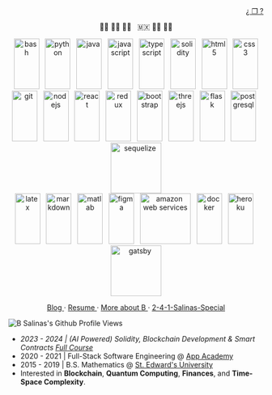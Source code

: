<header>
    <link rel="stylesheet" href="https://cdn.jsdelivr.net/gh/devicons/devicon@v2.15.1/devicon.min.css">
</header> 

<body>
    <p align="right">
        <a href="https://github.com/B-Salinas/QUBE"> ¿ ❒ ? </a>
    </p>
    <p align="center">
        ✊🏽 ✊🏾 ✊🏿 
        &nbsp; 
        🇲🇽 🏳️‍🌈 🏳️‍⚧️
    </p>
    <div align="center" justify-content="space-between">
      <div>
        <img src="https://cdn.jsdelivr.net/gh/devicons/devicon/icons/bash/bash-original.svg" height="100" width="50" alt="bash" /> &nbsp;
        <img src="https://cdn.jsdelivr.net/gh/devicons/devicon/icons/python/python-original-wordmark.svg" height="100" width="50" alt="python" /> &nbsp;
        <img src="https://cdn.jsdelivr.net/gh/devicons/devicon/icons/java/java-original-wordmark.svg" height="100" width="50" alt="java" /> &nbsp;
        <img src="https://cdn.jsdelivr.net/gh/devicons/devicon/icons/javascript/javascript-original.svg" height="100" width="50" alt="javascript" /> &nbsp;
        <img src="https://cdn.jsdelivr.net/gh/devicons/devicon/icons/typescript/typescript-original.svg" height="100" width="50" alt="typescript" /> &nbsp;
        <img src="https://cdn.jsdelivr.net/gh/devicons/devicon/icons/solidity/solidity-original.svg" height="100" width="50" alt="solidity" /> &nbsp;
        <img src="https://cdn.jsdelivr.net/gh/devicons/devicon/icons/html5/html5-original-wordmark.svg" height="100" width="50" alt="html5" /> &nbsp;
        <img src="https://cdn.jsdelivr.net/gh/devicons/devicon/icons/css3/css3-original-wordmark.svg" height="100" width="50" alt="css3" />
      </div>
      <div>
        <img src="https://cdn.jsdelivr.net/gh/devicons/devicon/icons/git/git-original-wordmark.svg" height="100" width="50" alt="git" /> &nbsp;
        <img src="https://cdn.jsdelivr.net/gh/devicons/devicon/icons/nodejs/nodejs-original.svg" height="100" width="50" alt="nodejs" /> &nbsp;
        <img src="https://cdn.jsdelivr.net/gh/devicons/devicon/icons/react/react-original-wordmark.svg" height="100" width="50" alt="react" /> &nbsp;
        <img src="https://cdn.jsdelivr.net/gh/devicons/devicon/icons/redux/redux-original.svg" height="100" width="50" alt="redux" /> &nbsp;
        <img src="https://cdn.jsdelivr.net/gh/devicons/devicon/icons/bootstrap/bootstrap-plain-wordmark.svg" height="100" width="50" alt="bootstrap" /> &nbsp;
        <img src="https://cdn.jsdelivr.net/gh/devicons/devicon/icons/threejs/threejs-original-wordmark.svg" height="100" width="50" alt="threejs" /> &nbsp;
        <img src="https://cdn.jsdelivr.net/gh/devicons/devicon/icons/flask/flask-original-wordmark.svg" height="100" width="50" alt="flask" /> &nbsp;
        <img src="https://cdn.jsdelivr.net/gh/devicons/devicon/icons/postgresql/postgresql-original-wordmark.svg" height="100" width="50" alt="postgresql" /> &nbsp;
        <img src="https://cdn.jsdelivr.net/gh/devicons/devicon/icons/sequelize/sequelize-original-wordmark.svg" height="100" width="100" alt="sequelize" />
      </div>
      <div>
        <img src="https://cdn.jsdelivr.net/gh/devicons/devicon/icons/latex/latex-original.svg" height="100" width="50" alt="latex" /> &nbsp;
        <img src="https://cdn.jsdelivr.net/gh/devicons/devicon/icons/markdown/markdown-original.svg" height="100" width="50" alt="markdown" /> &nbsp;   
        <img src="https://cdn.jsdelivr.net/gh/devicons/devicon/icons/matlab/matlab-original.svg" height="100" width="50" alt="matlab" /> &nbsp;
        <img src="https://cdn.jsdelivr.net/gh/devicons/devicon/icons/figma/figma-original.svg" height="100" width="50" alt="figma" /> &nbsp;
        <img src="https://cdn.jsdelivr.net/gh/devicons/devicon/icons/amazonwebservices/amazonwebservices-original-wordmark.svg" height="100" width="100" alt="amazon web services" /> &nbsp;
        <img src="https://cdn.jsdelivr.net/gh/devicons/devicon/icons/docker/docker-original-wordmark.svg" height="100" width="50" alt="docker" /> &nbsp;
        <img src="https://cdn.jsdelivr.net/gh/devicons/devicon/icons/heroku/heroku-original-wordmark.svg" height="100" width="50" alt="heroku" /> &nbsp;
        <img src="https://cdn.jsdelivr.net/gh/devicons/devicon/icons/gatsby/gatsby-original-wordmark.svg" height="100" width="100" alt="gatsby" />
      </div>
    </div>
    <p align="center">
      <a href="https://github.com/B-Salinas/github-should-have-a-blog"> Blog </a>
      ·
      <a href="https://github.com/B-Salinas/resume-pdfs/blob/main/2023-11-Salinas-Blockchain-Resume.pdf"> Resume </a>
      ·
      <a href="https://linkedin.com/in/b-salinas"> More about B </a>  
      ·
      <a href="https://github.com/a-salinas"> 2-4-1-Salinas-Special </a>  
    </p>
    <p>
       <img src="https://komarev.com/ghpvc/?username=b-salinas" alt="B Salinas's Github Profile Views">  
    </p>
</body>

+ _2023 - 2024 | (AI Powered) Solidity, Blockchain Development & Smart Contracts [Full Course](https://www.youtube.com/playlist?list=PL4Rj_WH6yLgWe7TxankiqkrkVKXIwOP42)_
+ 2020 - 2021 | Full-Stack Software Engineering @ [App Academy](https://www.appacademy.io/) 
+ 2015 - 2019 | B.S. Mathematics @ [St. Edward's University](https://www.stedwards.edu/)
+ Interested in **Blockchain**, **Quantum Computing**, **Finances**, and **Time-Space Complexity**.
